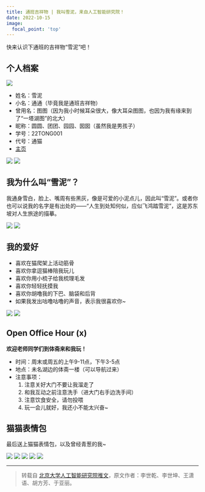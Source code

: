 ```yaml
---
title: 通班吉祥物 | 我叫雪泥，来自人工智能研究院！
date: 2022-10-15
image:
  focal_point: 'top'
---
```


快来认识下通班的吉祥物“雪泥”吧！

<!--more-->

## 个人档案

![](http://assets.tongclass.ac.cn/posts/2022/10-28/tong-cat/tong-cat_0.png)

- 姓名：雪泥
- 小名：通通（毕竟我是通班吉祥物）
- 曾用名：图图（因为我小时候耳朵很大，像大耳朵图图，也因为我有缘来到了“一塔湖图”的北大）
- 昵称：圆圆、团团、园园、囡囡（虽然我是男孩子）
- 学号：22TONG001
- 代号：通猫
- [主页](https://tongclass.ac.cn/author/xueni-tong-tong/)

![](http://assets.tongclass.ac.cn/posts/2022/10-28/tong-cat/tong-cat_1.png)
![](http://assets.tongclass.ac.cn/posts/2022/10-28/tong-cat/tong-cat_3.png)


## 我为什么叫“雪泥”？

我通身雪白，脸上、嘴周有些黑灰，像是可爱的小泥点儿，因此叫“雪泥”。或者你也可以说我的名字是有出处的——“人生到处知何似，应似飞鸿踏雪泥”，这是苏东坡对人生旅途的描摹。

![](http://assets.tongclass.ac.cn/posts/2022/10-28/tong-cat/tong-cat_4.png)
![](http://assets.tongclass.ac.cn/posts/2022/10-28/tong-cat/tong-cat_5.png)


## 我的爱好

- 喜欢在猫爬架上活动筋骨
- 喜欢你拿逗猫棒陪我玩儿
- 喜欢你用小梳子给我梳理毛发
- 喜欢你轻轻抚摸我
- 喜欢你胡噜我的下巴、脑袋和后背
- 如果我发出咕噜咕噜的声音，表示我很喜欢你~

![](http://assets.tongclass.ac.cn/posts/2022/10-28/tong-cat/tong-cat_6.png)
![](http://assets.tongclass.ac.cn/posts/2022/10-28/tong-cat/tong-cat_7.png)


## Open Office Hour (x)
**欢迎老师同学们到体斋来和我玩！**

- 时间：周末或周五的上午9-11点，下午3-5点
- 地点：未名湖边的体斋一楼（可以导航过来）
- 注意事项：
  1. 注意关好大门不要让我溜走了
  2. 和我互动之前注意洗手（进大门右手边洗手间）
  3. 注意饮食安全，请勿投喂
  4. 玩一会儿就好，我还小不能太兴奋~


## 猫猫表情包

最后送上猫猫表情包，以及曾经青葱的我~

![](http://assets.tongclass.ac.cn/posts/2022/10-28/tong-cat/tong-cat_meme_0.png)
![](http://assets.tongclass.ac.cn/posts/2022/10-28/tong-cat/tong-cat_meme_1.png)
![](http://assets.tongclass.ac.cn/posts/2022/10-28/tong-cat/tong-cat_meme_3.png)
![](http://assets.tongclass.ac.cn/posts/2022/10-28/tong-cat/tong-cat_meme_4.png)
![](http://assets.tongclass.ac.cn/posts/2022/10-28/tong-cat/tong-cat_meme_5.png)

---

> 转载自 [北京大学人工智能研究院推文](https://mp.weixin.qq.com/s/Xj10ahQwOAVC2na1gSY3AA)，原文作者：李世乾、李世坤、王潇语、胡方芳、于亚丽。
